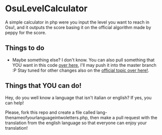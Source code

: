 OsuLevelCalculator
==================

A simple calculator in php were you input the level you want to reach in Osu!, and it outputs the score basing it on the official algorithm made by peppy for the score.


Things to do
------------

* Maybe something else? I don't know. You can also pull something that YOU want in this code [over here](https://github.com/TheHowl/OsuLevelCalculator/pulls), I'll may push it into the master branch :P Stay tuned for other changes also on the [official topic over here!](http://osu.ppy.sh/forum/t/199230/start=0).

Things that YOU can do!
-----------------------

Hey, do you well know a language that isn't italian or english? If yes, you can help!

Please, fork this repo and create a file called lang-thenameofyourlanguageintwoletters.php, then make a pull request with the translation from the english language so that everyone can enjoy your translation!